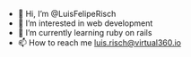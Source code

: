 - 👋 Hi, I’m @LuisFelipeRisch
- 👀 I’m interested in web development
- 🌱 I’m currently learning ruby on rails
- 📫 How to reach me luis.risch@virtual360.io

<!---
LuisFelipeRisch/LuisFelipeRisch is a ✨ special ✨ repository because its `README.md` (this file) appears on your GitHub profile.
You can click the Preview link to take a look at your changes.
--->
